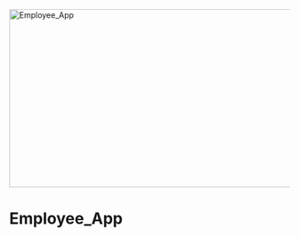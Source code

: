 <img src="https://socialify.git.ci/SANEH2015/Employee_App/image?language=1&owner=1&name=1&stargazers=1&theme=Light" alt="Employee_App" width="640" height="320" />
<h1>Employee_App</h1>

